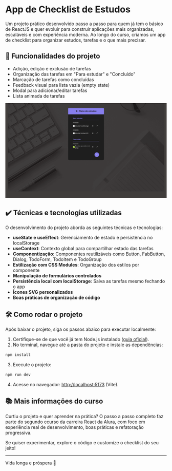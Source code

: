 # App de Checklist de Estudos

Um projeto prático desenvolvido passo a passo para quem já tem o básico de ReactJS e quer evoluir para construir aplicações mais organizadas, escaláveis e com experiência moderna. Ao longo do curso, criamos um app de checklist para organizar estudos, tarefas e o que mais precisar.

## 🔨 Funcionalidades do projeto

* Adição, edição e exclusão de tarefas
* Organização das tarefas em "Para estudar" e "Concluído"
* Marcação de tarefas como concluídas
* Feedback visual para lista vazia (empty state)
* Modal para adicionar/editar tarefas
* Lista animada de tarefas

![](screen-capture.png)

## ✔️ Técnicas e tecnologias utilizadas

O desenvolvimento do projeto aborda as seguintes técnicas e tecnologias:

* **useState e useEffect**: Gerenciamento de estado e persistência no localStorage
* **useContext**: Contexto global para compartilhar estado das tarefas
* **Componentização**: Componentes reutilizáveis como Button, FabButton, Dialog, TodoForm, TodoItem e TodoGroup
* **Estilização com CSS Modules**: Organização dos estilos por componente
* **Manipulação de formulários controlados**
* **Persistência local com localStorage**: Salva as tarefas mesmo fechando o app
* **Ícones SVG personalizados**
* **Boas práticas de organização de código**

## 🛠️ Como rodar o projeto

Após baixar o projeto, siga os passos abaixo para executar localmente:

1. Certifique-se de que você já tem Node.js instalado ([guia oficial](https://nodejs.org/en/download/)).
2. No terminal, navegue até a pasta do projeto e instale as dependências:

```bash
npm install
```

3. Execute o projeto:

```bash
npm run dev
```

4. Acesse no navegador: [http://localhost:5173](http://localhost:5173) (Vite).

## 📚 Mais informações do curso

Curtiu o projeto e quer aprender na prática? O passo a passo completo faz parte do segundo ccurso da carreira React da Alura, com foco em experiência real de desenvolvimento, boas práticas e refatoração progressiva.

Se quiser experimentar, explore o código e customize o checklist do seu jeito!

---

Vida longa e próspera 🚀
